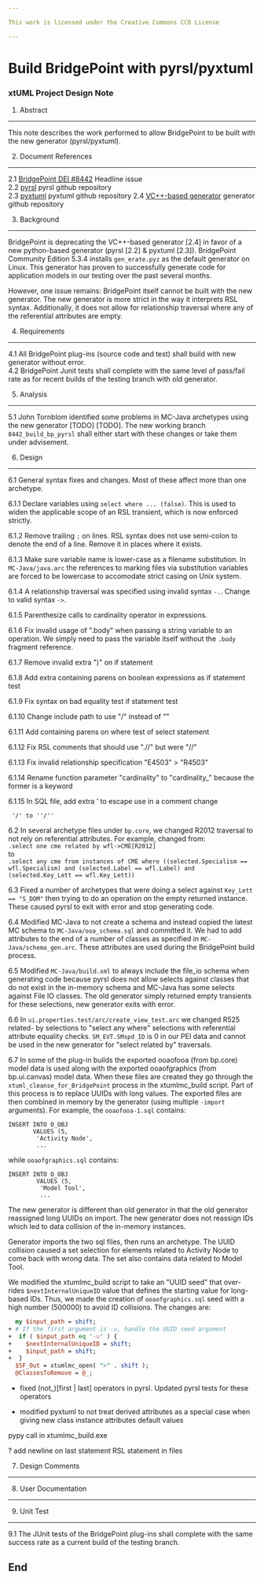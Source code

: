 ```yaml
---

This work is licensed under the Creative Commons CC0 License

---
```


# Build BridgePoint with pyrsl/pyxtuml
### xtUML Project Design Note


1. Abstract
-----------
This note describes the work performed to allow BridgePoint to be built
with the new generator (pyrsl/pyxtuml).

2. Document References
----------------------
<a id="2.1"></a>2.1 [BridgePoint DEI #8442](https://support.onefact.net/issues/8442) Headline issue  
<a id="2.2"></a>2.2 [pyrsl](https://github.com/xtuml/pyrsl) pyrsl github repository  
<a id="2.3"></a>2.3 [pyxtuml](https://github.com/xtuml/pyxtuml) pyxtuml github  repository
<a id="2.4"></a>2.4 [VC++-based generator](https://github.com/xtuml/generator) generator github  repository  

3. Background
-------------
BridgePoint is deprecating the VC++-based generator [2.4] in favor of a new 
python-based generator (pyrsl [2.2] & pyxtuml [2.3]).  BridgePoint Community 
Edition 5.3.4 installs `gen_erate.pyz` as the default generator on Linux. This 
generator has proven to successfully generate code for application models in
our testing over the past several months.   

However, one issue remains: BridgePoint itself cannot be built with the new
generator.  The new generator is more strict in the way it interprets RSL 
syntax.  Additionally, it does not allow for relationship traversal where any
of the referential attributes are empty.

4. Requirements
---------------
4.1  All BridgePoint plug-ins (source code and test) shall build with new 
  generator without error.  
4.2  BridgePoint Junit tests shall complete with the same level of pass/fail
  rate as for recent builds of the testing branch with old generator.   
  
5. Analysis
-----------
5.1  John Tornblom identified some problems in MC-Java archetypes using the new 
  generator [TODO] [TODO].  The new working branch `8442_build_bp_pyrsl` shall
  either start with these changes or take them under advisement.    


6. Design
---------
6.1  General syntax fixes and changes.  Most of these affect more than one 
  archetype.    

6.1.1  Declare variables using `select where ... (false)`.  This is used to widen
  the applicable scope of an RSL transient, which is now enforced strictly.  
  
6.1.2  Remove trailing `;` on lines.  RSL syntax does not use semi-colon to denote
  the end of a line.  Remove it in places where it exists.  
  
6.1.3  Make sure variable name is lower-case as a filename substitution.  In 
  `MC-Java/java.arc` the references to marking files via substitution variables
  are forced to be lowercase to accomodate strict casing on Unix system.    
  
6.1.4  A relationship traversal was specified using invalid syntax `-.`.  Change
  to valid syntax `->`.  
  
6.1.5  Parenthesize calls to cardinality operator in expressions.  

6.1.6  Fix invalid usage of ".body" when passing a string variable to an 
  operation.  We simply need to pass the variable itself without the `.body` 
  fragment reference.  
   
6.1.7  Remove invalid extra ")" on if statement  

6.1.8  Add extra containing parens on boolean expressions as if statement test  

6.1.9  Fix syntax on bad equality test if statement test  

6.1.10  Change include path to use "/" instead of "\"  

6.1.11  Add containing parens on where test of select statement  

6.1.12  Fix RSL comments that should use ".//" but were "//"  

6.1.13  Fix invalid relationship specification "E4503" > "R4503"  

6.1.14  Rename function parameter "cardinality" to "cardinality_" because the 
  former is a keyword  
   
6.1.15  In SQL file, add extra ' to escape use in a comment change
```
 '/' to ''/'' 
```  

6.2  In several archetype files under `bp.core`, we changed R2012 traversal to 
  not rely on referential attributes.  For example, changed from:  
  `.select one cme related by wfl->CME[R2012]`  
  to  
  `.select any cme from instances of CME where ((selected.Specialism == wfl.Specialism) and (selected.Label == wfl.Label) and (selected.Key_Lett == wfl.Key_Lett))`   

6.3  Fixed a number of archetypes that were doing a select against 
  `Key_Lett == "S_DOM"` then trying to do an operation on the empty returned 
  instance.  These caused pyrsl to exit with error and stop generating code.  

6.4  Modified MC-Java to not create a schema and instead copied the latest MC 
  schema to `MC-Java/ooa_schema.sql` and committed it.  We had to add attributes
  to the end of a number of classes as specified in `MC-Java/schema_gen.arc`. 
  These attributes are used during the BridgePoint build process.  

6.5  Modified `MC-Java/build.xml` to always include the file_io schema when
  generating code because pyrsl does not allow selects against classes that do
  not exist in the in-memory schema and MC-Java has some selects against File IO
  classes.  The old generator simply returned empty transients for these 
  selections, new generator exits with error.  

6.6  In `ui.properties.test/arc/create_view_test.arc` we changed R525 related-
  by selections to "select any where" selections with referential attribute 
  equality checks.  `SM_EVT.SMspd_ID` is 0 in our PEI data and cannot be used in
  the new generator for "select related by" traversals.  

6.7  In some of the plug-in builds the exported ooaofooa (from bp.core) model 
  data is used along with the exported ooaofgraphics (from bp.ui.canvas) model
  data.  When these files are created they go through the 
  `xtuml_cleanse_for_BridgePoint` process in the xtumlmc_build script.  Part of
  this process is to replace UUIDs with long values.  The exported files are
  then combined in memory by the generator (using multiple `-import` 
  arguments).  For example, the `ooaofooa-1.sql` contains:     
  
```
INSERT INTO O_OBJ
       VALUES (5,
        'Activity Node',
        ...
```   
  while `ooaofgraphics.sql` contains:  
```
INSERT INTO O_OBJ
        VALUES (5,
         'Model Tool',
         ...
```   

  The new generator is different than old generator in that the old
  generator reassigned long UUIDs on import.  The new generator does not
  reassign IDs which led to data collision of the in-memory instances.    

  Generator imports the two sql files, then runs an archetype.  The UUID 
  collision caused a set selection for elements related to Activity Node to come
  back with wrong data.  The set also contains data related to Model Tool.   

  We modified the xtumlmc_build script to take an "UUID seed" that over-rides 
  `$nextInternalUniqueID` value that defines the starting value for long-based
  IDs. Thus, we made the creation of `ooaofgraphics.sql` seed with a high 
  number (500000) to avoid ID collisions.  The changes are:    

```perl
  my $input_path = shift;
+ # If the first argument is -u, handle the UUID seed argument 
+  if ( $input_path eq '-u' ) { 
+    $nextInternalUniqueID = shift;
+    $input_path = shift;
+  }   
  $SF_Out = xtumlmc_open( ">" . shift );
  @ClassesToRemove = @_;
```  

- fixed (not_)[first | last] operators in pyrsl.  Updated pyrsl tests for these operators

- modified pyxtuml to not treat derived attributes as a special case when giving new class instance attributes default values


pypy call in xtumlmc_build.exe

? add newline on last statement RSL statement in files

7. Design Comments
------------------

8. User Documentation
---------------------

9. Unit Test
------------
9.1  The JUnit tests of the BridgePoint plug-ins shall complete with the same 
  success rate as a current build of the testing branch.  

End
---

